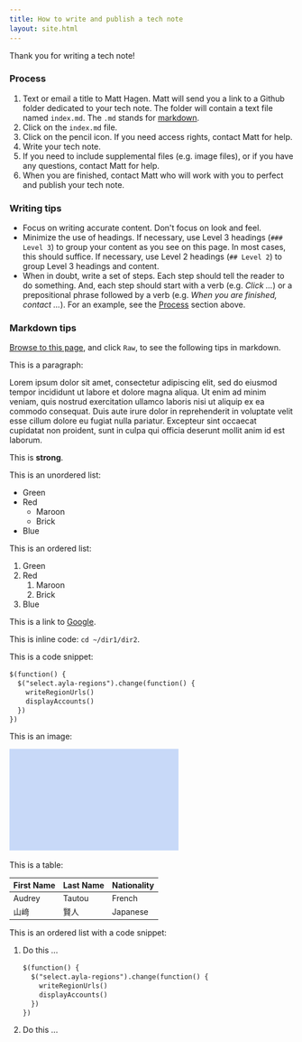 ```yaml
---
title: How to write and publish a tech note
layout: site.html
---
```


Thank you for writing a tech note!

### Process

1. Text or email a title to Matt Hagen. Matt will send you a link to a Github folder dedicated to your tech note. The folder will contain a text file named `index.md`. The `.md` stands for [markdown](https://guides.github.com/features/mastering-markdown). 
1. Click on the `index.md` file.
1. Click on the pencil icon. If you need access rights, contact Matt for help.
1. Write your tech note. 
1. If you need to include supplemental files (e.g. image files), or if you have any questions, contact Matt for help.
1. When you are finished, contact Matt who will work with you to perfect and publish your tech note. 

### Writing tips

* Focus on writing accurate content. Don't focus on look and feel.
* Minimize the use of headings. If necessary, use Level 3 headings (`### Level 3`) to group your content as you see on this page. In most cases, this should suffice. If necessary, use Level 2 headings (`## Level 2`) to group Level 3 headings and content.
* When in doubt, write a set of steps. Each step should tell the reader to do something. And, each step should start with a verb (e.g. *Click ...*) or a prepositional phrase followed by a verb (e.g. *When you are finished, contact ...*). For an example, see the [Process](#process) section above.

### Markdown tips

[Browse to this page](https://github.com/AylaNetworks/ayla-documentation/blob/master/src/tech-notes/how-to-write-and-publish-a-tech-note/index.md), and click `Raw`, to see the following tips in markdown.

This is a paragraph:

Lorem ipsum dolor sit amet, consectetur adipiscing elit, sed do eiusmod tempor incididunt ut labore et dolore magna aliqua. Ut enim ad minim veniam, quis nostrud exercitation ullamco laboris nisi ut aliquip ex ea commodo consequat. Duis aute irure dolor in reprehenderit in voluptate velit esse cillum dolore eu fugiat nulla pariatur. Excepteur sint occaecat cupidatat non proident, sunt in culpa qui officia deserunt mollit anim id est laborum.

This is **strong**.

This is an unordered list:

* Green
* Red
    * Maroon
    * Brick
* Blue

This is an ordered list:

1. Green
1. Red
    1. Maroon
    1. Brick
1. Blue 

This is a link to [Google](https://www.google.com/).

This is inline code: `cd ~/dir1/dir2`.

This is a code snippet:

```
$(function() {
  $("select.ayla-regions").change(function() {
    writeRegionUrls()
    displayAccounts()
  })
})
```

This is an image:

<img src="img-600.png" width="300" height="180">

This is a table:

|First Name|Last Name|Nationality|
|-|-|-|
|Audrey|Tautou|French|
|山﨑|賢人|Japanese|

This is an ordered list with a code snippet:

1. Do this ...
    ```
    $(function() {
      $("select.ayla-regions").change(function() {
        writeRegionUrls()
        displayAccounts()
      })
    })
    ```
1. Do this ...